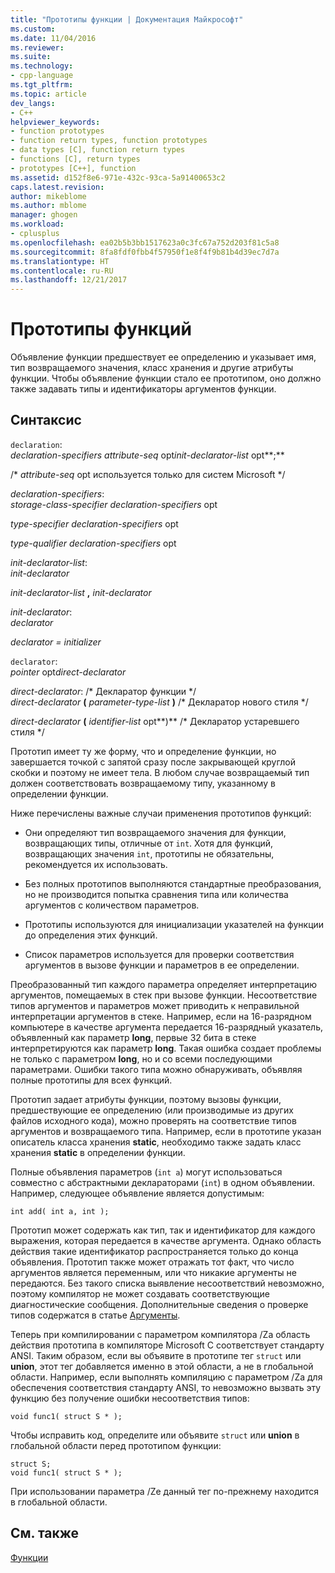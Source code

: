 ```yaml
---
title: "Прототипы функции | Документация Майкрософт"
ms.custom: 
ms.date: 11/04/2016
ms.reviewer: 
ms.suite: 
ms.technology:
- cpp-language
ms.tgt_pltfrm: 
ms.topic: article
dev_langs:
- C++
helpviewer_keywords:
- function prototypes
- function return types, function prototypes
- data types [C], function return types
- functions [C], return types
- prototypes [C++], function
ms.assetid: d152f8e6-971e-432c-93ca-5a91400653c2
caps.latest.revision: 
author: mikeblome
ms.author: mblome
manager: ghogen
ms.workload:
- cplusplus
ms.openlocfilehash: ea02b5b3bb1517623a0c3fc67a752d203f81c5a8
ms.sourcegitcommit: 8fa8fdf0fbb4f57950f1e8f4f9b81b4d39ec7d7a
ms.translationtype: HT
ms.contentlocale: ru-RU
ms.lasthandoff: 12/21/2017
---
```

# <a name="function-prototypes"></a>Прототипы функций
Объявление функции предшествует ее определению и указывает имя, тип возвращаемого значения, класс хранения и другие атрибуты функции. Чтобы объявление функции стало ее прототипом, оно должно также задавать типы и идентификаторы аргументов функции.  
  
## <a name="syntax"></a>Синтаксис  
 `declaration`:  
 *declaration-specifiers attribute-seq* opt*init-declarator-list* opt**;**  
  
 /\* *attribute-seq* opt используется только для систем Microsoft */  
  
 *declaration-specifiers*:  
 *storage-class-specifier declaration-specifiers* opt  
  
 *type-specifier declaration-specifiers* opt  
  
 *type-qualifier declaration-specifiers* opt  
  
 *init-declarator-list*:  
 *init-declarator*  
  
 *init-declarator-list*  **,**  *init-declarator*  
  
 *init-declarator*:  
 *declarator*  
  
 *declarator = initializer*  
  
 `declarator`:  
 *pointer* opt*direct-declarator*  
  
 *direct-declarator*: /\* Декларатор функции \*/  
 *direct-declarator*  **(**  *parameter-type-list*  **)**  /* Декларатор нового стиля \*/  
  
 *direct-declarator* **(** *identifier-list* opt**)** /* Декларатор устаревшего стиля \*/  
  
 Прототип имеет ту же форму, что и определение функции, но завершается точкой с запятой сразу после закрывающей круглой скобки и поэтому не имеет тела. В любом случае возвращаемый тип должен соответствовать возвращаемому типу, указанному в определении функции.  
  
 Ниже перечислены важные случаи применения прототипов функций:  
  
-   Они определяют тип возвращаемого значения для функции, возвращающих типы, отличные от `int`. Хотя для функций, возвращающих значения `int`, прототипы не обязательны, рекомендуется их использовать.  
  
-   Без полных прототипов выполняются стандартные преобразования, но не производится попытка сравнения типа или количества аргументов с количеством параметров.  
  
-   Прототипы используются для инициализации указателей на функции до определения этих функций.  
  
-   Список параметров используется для проверки соответствия аргументов в вызове функции и параметров в ее определении.  
  
 Преобразованный тип каждого параметра определяет интерпретацию аргументов, помещаемых в стек при вызове функции. Несоответствие типов аргументов и параметров может приводить к неправильной интерпретации аргументов в стеке. Например, если на 16-разрядном компьютере в качестве аргумента передается 16-разрядный указатель, объявленный как параметр **long**, первые 32 бита в стеке интерпретируются как параметр **long**. Такая ошибка создает проблемы не только с параметром **long**, но и со всеми последующими параметрами. Ошибки такого типа можно обнаруживать, объявляя полные прототипы для всех функций.  
  
 Прототип задает атрибуты функции, поэтому вызовы функции, предшествующие ее определению (или производимые из других файлов исходного кода), можно проверять на соответствие типов аргументов и возвращаемого типа. Например, если в прототипе указан описатель класса хранения **static**, необходимо также задать класс хранения **static** в определении функции.  
  
 Полные объявления параметров (`int a`) могут использоваться совместно с абстрактными деклараторами (`int`) в одном объявлении. Например, следующее объявление является допустимым:  
  
```  
int add( int a, int );  
```  
  
 Прототип может содержать как тип, так и идентификатор для каждого выражения, которая передается в качестве аргумента. Однако область действия такие идентификатор распространяется только до конца объявления. Прототип также может отражать тот факт, что число аргументов является переменным, или что никакие аргументы не передаются. Без такого списка выявление несоответствий невозможно, поэтому компилятор не может создавать соответствующие диагностические сообщения. Дополнительные сведения о проверке типов содержатся в статье [Аргументы](../c-language/arguments.md).  
  
 Теперь при компилировании с параметром компилятора /Za область действия прототипа в компиляторе Microsoft C соответствует стандарту ANSI. Таким образом, если вы объявите в прототипе тег `struct` или **union**, этот тег добавляется именно в этой области, а не в глобальной области. Например, если выполнять компиляцию с параметром /Za для обеспечения соответствия стандарту ANSI, то невозможно вызвать эту функцию без получение ошибки несоответствия типов:  
  
```  
void func1( struct S * );  
```  
  
 Чтобы исправить код, определите или объявите `struct` или **union** в глобальной области перед прототипом функции:  
  
```  
struct S;  
void func1( struct S * );  
```  
  
 При использовании параметра /Ze данный тег по-прежнему находится в глобальной области.  
  
## <a name="see-also"></a>См. также  
 [Функции](../c-language/functions-c.md)